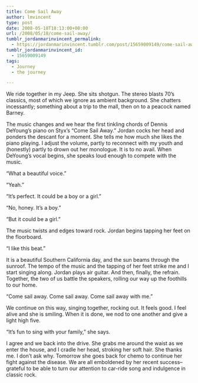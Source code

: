 ```yaml
---
title: Come Sail Away
author: lmvincent
type: post
date: 2008-05-18T18:13:00+00:00
url: /2008/05/18/come-sail-away/
tumblr_jordanmarinvincent_permalink:
  - https://jordanmarinvincent.tumblr.com/post/15659009149/come-sail-away
tumblr_jordanmarinvincent_id:
  - 15659009149
tags:
  - Journey
  - the journey

---
```

We ride together in my Jeep. She sits shotgun. The stereo blasts 70&rsquo;s classics, most of which we ignore as ambient background. She chatters incessantly; something about a trip to the mall, then on to a peacock named Barney.

The music changes and we hear the first tinkling chords of Dennis DeYoung&rsquo;s piano on Styx&rsquo;s &ldquo;Come Sail Away.&rdquo; Jordan cocks her head and ponders the descant for a moment. She tells me how much she likes the piano playing. I adjust the volume, partly to reconnect with my youth and (honestly) partly to drown out her monologue. It is to no avail. When DeYoung&rsquo;s vocal begins, she speaks loud enough to compete with the music.<a name="more"></a>

&ldquo;What a beautiful voice.&rdquo;

&ldquo;Yeah.&rdquo;

&ldquo;It&rsquo;s perfect. It could be a boy or a girl.&rdquo;

&ldquo;No, honey. It&rsquo;s a boy.&rdquo;

&ldquo;But it could be a girl.&rdquo;

The music twists and edges toward rock. Jordan begins tapping her feet on the floorboard.

&ldquo;I like this beat.&rdquo;

It is a beautiful Southern California day, and the sun beams through the sunroof. The tempo of the music and the tapping of her feet strike me and I start singing along. Jordan plays air guitar. And then, finally, the refrain. Together, the two of us battle the speakers, rolling our way up the foothills to our home.

&ldquo;Come sail away. Come sail away. Come sail away with me.&rdquo;

We continue on this way, singing together, rocking out. It feels good. I feel alive and she is smiling. When it is done, we nod to one another and give a light high five.

&ldquo;It&rsquo;s fun to sing with your family,&rdquo; she says.

I agree and we back into the drive. She grabs me around the waist as we enter the house, and I cradle her head, stroking her soft hair. She thanks me. I don&rsquo;t ask why. Tomorrow she goes back for chemo to continue her fight against the disease. We are all emboldened by her recent success&ndash;grateful to be able to turn our attention to car-ride song and indulgence in classic rock.

<div class="blogger-post-footer">
  <img loading="lazy" width="1" height="1" src="https://blogger.googleusercontent.com/tracker/9039099668816362935-5702666711767395964?l=jordansjourney2.blogspot.com" alt="" />
</div>
